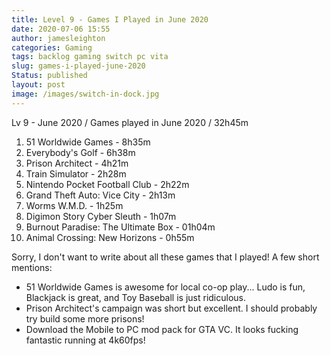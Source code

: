 ```yaml
---
title: Level 9 - Games I Played in June 2020
date: 2020-07-06 15:55
author: jamesleighton
categories: Gaming
tags: backlog gaming switch pc vita
slug: games-i-played-june-2020
Status: published
layout: post
image: /images/switch-in-dock.jpg
---
```


Lv 9 - June 2020 / Games played in June 2020 / 32h45m

1. 51 Worldwide Games - 8h35m
2. Everybody's Golf - 6h38m
3. Prison Architect - 4h21m
4. Train Simulator - 2h28m
5. Nintendo Pocket Football Club - 2h22m
6. Grand Theft Auto: Vice City - 2h13m
7. Worms W.M.D. - 1h25m
8. Digimon Story Cyber Sleuth - 1h07m
9. Burnout Paradise: The Ultimate Box - 01h04m 	
10. Animal Crossing: New Horizons - 0h55m

Sorry, I don't want to write about all these games that I played! A few short mentions:

- 51 Worldwide Games is awesome for local co-op play... Ludo is fun, Blackjack is great, and Toy Baseball is just ridiculous.
- Prison Architect's campaign was short but excellent. I should probably try build some more prisons!
- Download the Mobile to PC mod pack for GTA VC. It looks fucking fantastic running at 4k60fps!
